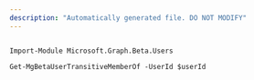 ```yaml
---
description: "Automatically generated file. DO NOT MODIFY"
---
```


```powershellv2

Import-Module Microsoft.Graph.Beta.Users

Get-MgBetaUserTransitiveMemberOf -UserId $userId

```